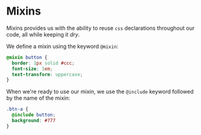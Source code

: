 # Mixins

Mixins provides us with the ability to reuse `css` declarations throughout our code, all while keeping it *dry*.

We define a mixin using the keyword `@mixin`:

```scss
@mixin button {
  border: 1px solid #ccc;
  font-size: 1em;
  text-transform: uppercase;
}
```

When we're ready to use our mixin, we use the `@include` keyword followed by the name of the mixin:

```scss
.btn-a {
  @include button;
  background: #777
}
```

